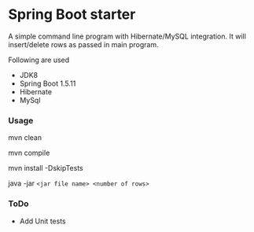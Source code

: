 Spring Boot starter
==================

A simple command line program with Hibernate/MySQL integration. It will insert/delete rows as passed in main program. 

Following are used

- JDK8
- Spring Boot 1.5.11
- Hibernate
- MySql

### Usage

mvn clean

mvn compile

mvn install -DskipTests

java -jar `<jar file name> <number of rows>`


### ToDo

- Add Unit tests
